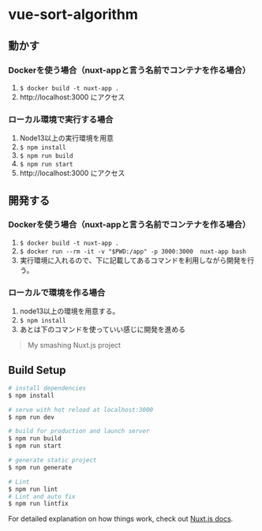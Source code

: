 # vue-sort-algorithm

## 動かす
### Dockerを使う場合（nuxt-appと言う名前でコンテナを作る場合）
1. `$ docker build -t nuxt-app .`
2. http://localhost:3000 にアクセス

### ローカル環境で実行する場合
1. Node13以上の実行環境を用意
2. `$ npm install`
3. `$ npm run build`
4. `$ npm run start`
5. http://localhost:3000 にアクセス

## 開発する
### Dockerを使う場合（nuxt-appと言う名前でコンテナを作る場合）
1. `$ docker build -t nuxt-app .`
2. `$ docker run --rm -it -v "$PWD:/app" -p 3000:3000  nuxt-app bash`
3. 実行環境に入れるので、下に記載してあるコマンドを利用しながら開発を行う。


### ローカルで環境を作る場合
1. node13以上の環境を用意する。
2. `$ npm install`
3. あとは下のコマンドを使っていい感じに開発を進める


> My smashing Nuxt.js project

## Build Setup

``` bash
# install dependencies
$ npm install

# serve with hot reload at localhost:3000
$ npm run dev

# build for production and launch server
$ npm run build
$ npm run start

# generate static project
$ npm run generate

# Lint
$ npm run lint
# Lint and auto fix
$ npm run lintfix
```

For detailed explanation on how things work, check out [Nuxt.js docs](https://nuxtjs.org).

